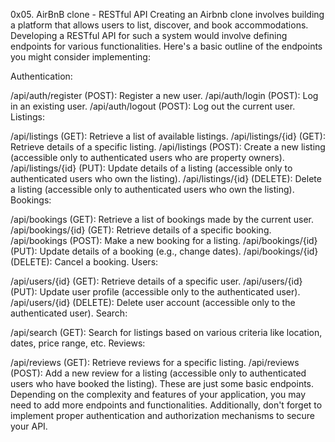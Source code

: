 0x05. AirBnB clone - RESTful API
Creating an Airbnb clone involves building a platform that allows users to list, discover, and book accommodations. Developing a RESTful API for such a system would involve defining endpoints for various functionalities. Here's a basic outline of the endpoints you might consider implementing:

Authentication:

/api/auth/register (POST): Register a new user.
/api/auth/login (POST): Log in an existing user.
/api/auth/logout (POST): Log out the current user.
Listings:

/api/listings (GET): Retrieve a list of available listings.
/api/listings/{id} (GET): Retrieve details of a specific listing.
/api/listings (POST): Create a new listing (accessible only to authenticated users who are property owners).
/api/listings/{id} (PUT): Update details of a listing (accessible only to authenticated users who own the listing).
/api/listings/{id} (DELETE): Delete a listing (accessible only to authenticated users who own the listing).
Bookings:

/api/bookings (GET): Retrieve a list of bookings made by the current user.
/api/bookings/{id} (GET): Retrieve details of a specific booking.
/api/bookings (POST): Make a new booking for a listing.
/api/bookings/{id} (PUT): Update details of a booking (e.g., change dates).
/api/bookings/{id} (DELETE): Cancel a booking.
Users:

/api/users/{id} (GET): Retrieve details of a specific user.
/api/users/{id} (PUT): Update user profile (accessible only to the authenticated user).
/api/users/{id} (DELETE): Delete user account (accessible only to the authenticated user).
Search:

/api/search (GET): Search for listings based on various criteria like location, dates, price range, etc.
Reviews:

/api/reviews (GET): Retrieve reviews for a specific listing.
/api/reviews (POST): Add a new review for a listing (accessible only to authenticated users who have booked the listing).
These are just some basic endpoints. Depending on the complexity and features of your application, you may need to add more endpoints and functionalities. Additionally, don't forget to implement proper authentication and authorization mechanisms to secure your API.





